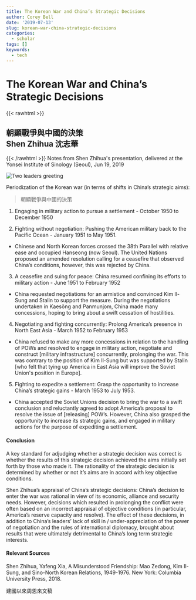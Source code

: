 ```yaml
---
title: The Korean War and China’s Strategic Decisions
author: Corey Bell
date: '2019-07-13'
slug: korean-war-china-strategic-decisions
categories:
  - scholar
tags: []
keywords:
  - tech
---
```

# The Korean War and China’s Strategic Decisions

{{< rawhtml >}}
<h2>
朝顯戰爭與中國的決策<br/>
Shen Zhihua 沈志華</h2>
{{< /rawhtml >}}
Notes from Shen Zhihua's presentation, delivered at the Yonsei Institute of Sinology (Seoul), Jun 19, 2019 

![Two leaders greeting](/img/two_leaders_greeting_pic.webp "Two leaders greeting")

Periodization of the Korean war (in terms of shifts in China’s strategic aims):

> 朝顯戰爭與中國的決策

1. Engaging in military action to pursue a settlement - October 1950 to December 1950

2. Fighting without negotiation: Pushing the American military back to the Pacific Ocean - January 1951 to May 1951.

* Chinese and North Korean forces crossed the 38th Parallel with relative ease and occupied Hanseong (now Seoul). The United Nations proposed an amended resolution calling for a ceasefire that observed China’s conditions, however, this was rejected by China. 

3. A ceasefire and suing for peace: China resumed confining its efforts to military action - June 1951 to February 1952       

* China requested negotiations for an armistice and convinced Kim Il-Sung and Stalin to support the measure. During the negotiations undertaken in Kaesŏng and Panmunjom, China made many concessions, hoping to bring about a swift cessation of hostilities.  

4. Negotiating and fighting concurrently: Prolong America’s presence in North East Asia - March 1952 to February 1953

* China refused to make any more concessions in relation to the handling of POWs and resolved to engage in military action, negotiate and construct [military infrastructure] concurrently, prolonging the war. This was contrary to the position of Kim Il-Sung but was supported by Stalin [who felt that tying up America in East Asia will improve the Soviet Union's position in Europe].  

5. Fighting to expedite a settlement: Grasp the opportunity to increase China’s strategic gains - March 1953 to July 1953.

* China accepted the Soviet Unions decision to bring the war to a swift conclusion and reluctantly agreed to adopt America’s proposal to resolve the issue of [releasing] POW’s. However, China also grasped the opportunity to increase its strategic gains, and engaged in military actions for the purpose of expediting a settlement.   

#### Conclusion

A key standard for adjudging whether a strategic decision was correct is whether the results of this strategic decision achieved the aims initially set forth by those who made it. The rationality of the strategic decision is determined by whether or not it’s aims are in accord with key objective conditions. 

Shen Zhihua’s appraisal of China’s strategic decisions: China’s decision to enter the war was rational in view of its economic, alliance and security needs. However, decisions which resulted in prolonging the conflict were often based on an incorrect appraisal of objective conditions (in particular, America’s reserve capacity and resolve). The effect of these decisions, in addition to China’s leaders’ lack of skill in / under-appreciation of the power of negotiation and the rules of international diplomacy, brought about results that were ultimately detrimental to China’s long term strategic interests.

#### Relevant Sources

Shen Zhihua, Yafeng Xia, A Misunderstood Friendship: Mao Zedong, Kim Il-Sung, and Sino-North Korean Relations, 1949-1976. New York: Columbia University Press, 2018.

建國以來周恩來文稿